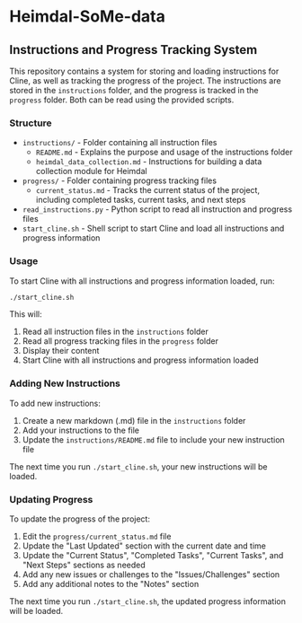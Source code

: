 # Heimdal-SoMe-data

## Instructions and Progress Tracking System

This repository contains a system for storing and loading instructions for Cline, as well as tracking the progress of the project. The instructions are stored in the `instructions` folder, and the progress is tracked in the `progress` folder. Both can be read using the provided scripts.

### Structure

- `instructions/` - Folder containing all instruction files
  - `README.md` - Explains the purpose and usage of the instructions folder
  - `heimdal_data_collection.md` - Instructions for building a data collection module for Heimdal
- `progress/` - Folder containing progress tracking files
  - `current_status.md` - Tracks the current status of the project, including completed tasks, current tasks, and next steps
- `read_instructions.py` - Python script to read all instruction and progress files
- `start_cline.sh` - Shell script to start Cline and load all instructions and progress information

### Usage

To start Cline with all instructions and progress information loaded, run:

```bash
./start_cline.sh
```

This will:
1. Read all instruction files in the `instructions` folder
2. Read all progress tracking files in the `progress` folder
3. Display their content
4. Start Cline with all instructions and progress information loaded

### Adding New Instructions

To add new instructions:

1. Create a new markdown (.md) file in the `instructions` folder
2. Add your instructions to the file
3. Update the `instructions/README.md` file to include your new instruction file

The next time you run `./start_cline.sh`, your new instructions will be loaded.

### Updating Progress

To update the progress of the project:

1. Edit the `progress/current_status.md` file
2. Update the "Last Updated" section with the current date and time
3. Update the "Current Status", "Completed Tasks", "Current Tasks", and "Next Steps" sections as needed
4. Add any new issues or challenges to the "Issues/Challenges" section
5. Add any additional notes to the "Notes" section

The next time you run `./start_cline.sh`, the updated progress information will be loaded.
